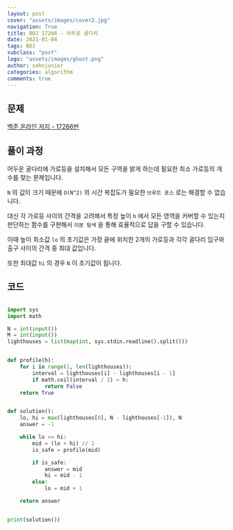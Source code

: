 ```yaml
---
layout: post
cover: "assets/images/cover2.jpg"
navigation: True
title: BOJ 17266 - 어두운 굴다리
date: 2021-01-04
tags: BOJ
subclass: "post"
logo: "assets/images/ghost.png"
author: sohnjunior
categories: algorithm
comments: true
---
```


## 문제

[백준 온라인 저지 - 17266번](https://www.acmicpc.net/problem/17266)

## 풀이 과정

어두운 굴다리에 가로등을 설치해서 모든 구역을 밝게 하는데 필요한 최소 가로등의 개수를 찾는 문제입니다.

`N` 의 값이 크기 때문에 `O(N^2)` 의 시간 복잡도가 필요한 `브루트 포스` 로는 해결할 수 없습니다.

대신 각 가로등 사이의 간격을 고려해서 특정 높이 `h` 에서 모든 영역을 커버할 수 있는지 판단하는 함수를 구현해서 `이분 탐색` 을 통해 효율적으로 답을 구할 수 있습니다.

이때 높이 최소값 `lo` 의 초기값은 가장 끝에 위치한 2개의 가로등과 각각 굴다리 입구와 출구 사이의 간격 중 최대 값입니다.

또한 최대값 `hi` 의 경우 `N` 이 초기값이 됩니다.

## 코드

```python

import sys
import math

N = int(input())
M = int(input())
lighthouses = list(map(int, sys.stdin.readline().split()))


def profile(h):
    for i in range(1, len(lighthouses)):
        interval = lighthouses[i] - lighthouses[i - 1]
        if math.ceil(interval / 2) > h:
            return False
    return True


def solution():
    lo, hi = max(lighthouses[0], N - lighthouses[-1]), N
    answer = -1

    while lo <= hi:
        mid = (lo + hi) // 2
        is_safe = profile(mid)

        if is_safe:
            answer = mid
            hi = mid - 1
        else:
            lo = mid + 1

    return answer


print(solution())

```
